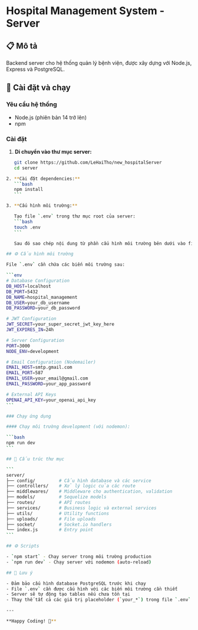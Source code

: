 # Hospital Management System - Server

## 📋 Mô tả

Backend server cho hệ thống quản lý bệnh viện, được xây dựng với Node.js, Express và PostgreSQL.

## 🚀 Cài đặt và chạy

### Yêu cầu hệ thống

- Node.js (phiên bản 14 trở lên)
- npm

### Cài đặt

1. **Di chuyển vào thư mục server:**

````bash
   git clone https://github.com/LeHaiTho/new_hospitalServer
   cd server

2. **Cài đặt dependencies:**
   ```bash
   npm install
   ```

3. **Cấu hình môi trường:**

   Tạo file `.env` trong thư mục root của server:
   ```bash
   touch .env
   ```

   Sau đó sao chép nội dung từ phần cấu hình môi trường bên dưới vào file `.env` và điền thông tin thực tế.

## ⚙️ Cấu hình môi trường

File `.env` cần chứa các biến môi trường sau:

```env
# Database Configuration
DB_HOST=localhost
DB_PORT=5432
DB_NAME=hospital_management
DB_USER=your_db_username
DB_PASSWORD=your_db_password

# JWT Configuration
JWT_SECRET=your_super_secret_jwt_key_here
JWT_EXPIRES_IN=24h

# Server Configuration
PORT=3000
NODE_ENV=development

# Email Configuration (Nodemailer)
EMAIL_HOST=smtp.gmail.com
EMAIL_PORT=587
EMAIL_USER=your_email@gmail.com
EMAIL_PASSWORD=your_app_password

# External API Keys
OPENAI_API_KEY=your_openai_api_key
```

### Chạy ứng dụng

#### Chạy môi trường development (với nodemon):

```bash
npm run dev
```

## 📁 Cấu trúc thư mục

```
server/
├── config/         # Cấu hình database và các service
├── controllers/    # Xử lý logic của các route
├── middlewares/    # Middleware cho authentication, validation
├── models/         # Sequelize models
├── routes/         # API routes
├── services/       # Business logic và external services
├── utils/          # Utility functions
├── uploads/        # File uploads
├── socket/         # Socket.io handlers
└── index.js        # Entry point
```

## ⚙️ Scripts

- `npm start` - Chạy server trong môi trường production
- `npm run dev` - Chạy server với nodemon (auto-reload)

## 📝 Lưu ý

- Đảm bảo cấu hình database PostgreSQL trước khi chạy
- File `.env` cần được cấu hình với các biến môi trường cần thiết
- Server sẽ tự động tạo tables nếu chưa tồn tại
- Thay thế tất cả các giá trị placeholder (`your_*`) trong file `.env` bằng thông tin thực tế

---

**Happy Coding! 🎉**
````
